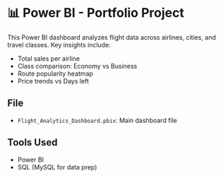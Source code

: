 # 📊 Power BI - Portfolio Project
This Power BI dashboard analyzes flight data across airlines, cities, and travel classes. Key insights include:

- Total sales per airline
- Class comparison: Economy vs Business
- Route popularity heatmap
- Price trends vs Days left

## File
- `Flight_Analytics_Dashboard.pbix`: Main dashboard file

## Tools Used
- Power BI
- SQL (MySQL for data prep)


